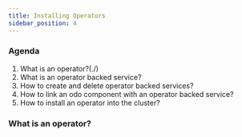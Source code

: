 ```yaml
---
title: Installing Operators
sidebar_position: 4
---
```


### Agenda
1. What is an operator?(./)
2. What is an operator backed service?
3. How to create and delete operator backed services?
4. How to link an odo component with an operator backed service?
5. How to install an operator into the cluster?

### What is an operator?